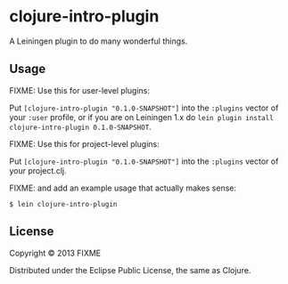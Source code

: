 # clojure-intro-plugin

A Leiningen plugin to do many wonderful things.

## Usage

FIXME: Use this for user-level plugins:

Put `[clojure-intro-plugin "0.1.0-SNAPSHOT"]` into the `:plugins` vector of your
`:user` profile, or if you are on Leiningen 1.x do `lein plugin install
clojure-intro-plugin 0.1.0-SNAPSHOT`.

FIXME: Use this for project-level plugins:

Put `[clojure-intro-plugin "0.1.0-SNAPSHOT"]` into the `:plugins` vector of your project.clj.

FIXME: and add an example usage that actually makes sense:

    $ lein clojure-intro-plugin

## License

Copyright © 2013 FIXME

Distributed under the Eclipse Public License, the same as Clojure.
